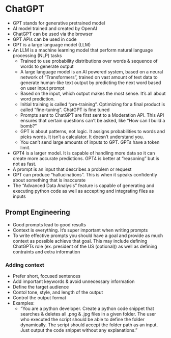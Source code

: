# ChatGPT

- GPT stands for generative pretrained model
- AI model trained and created by OpenAI
- ChatGPT can be used via the browser
- GPT APIs can be used in code
- GPT is a large language model (LLM)
- An LLM is a machine learning model that perform natural language processing (NLP) tasks
  - Trained to use probability distributions over words & sequence of words to generate output
  - A large language model is an AI powered system, based on a neural network of “Transformers”, trained on vast amount of text data to generate human-like text output by predicting the next word based on user input prompt
  - Based on the input, which output makes the most sense. It’s all about word prediction.
  - Initial training is called “pre-training”. Optimizing for a final product is called “fine-tuning”. ChatGPT is fine tuned
  - Prompts sent to ChatGPT are first sent to a Moderation API. This API ensures that certain questions can’t be asked, like “How can I build a bomb?”
  - GPT is about patterns, not logic. It assigns probabilities to words and picks words. It isn’t a calculator. It doesn’t understand you.
  - You can’t send large amounts of inputs to GPT. GPTs have a token limit.
- GPT4 is a larger model. It is capable of handling more data so it can create more accurate predictions. GPT4 is better at “reasoning” but is not as fast.
- A prompt is an input that describes a problem or request
- GPT can produce “hallucinations”. This is when it speaks confidently about something that is inaccurate
- The “Advanced Data Analysis” feature is capable of generating and executing python code as well as accepting and integrating files as inputs

## Prompt Engineering

- Good prompts lead to good results
- Context is everything. It’s super important when writing prompts
- To write effective prompts you should have a goal and provide as much context as possible achieve that goal. This may include defining ChatGPTs role (ex. president of the US (optional)) as well as defining contraints and extra information

### Adding context

- Prefer short, focused sentences
- Add important keywords & avoid unnecessary information
- Define the target audience
- Contol tone, style, and length of the output
- Control the output format
- Examples:
  - “You are a python developer. Create a python code snippet that searches & deletes all .png & .jpg files in a given folder. The user who executed the script should be able to define the folder dynamically. The script should accept the folder path as an input. Just output the code snippet without any explanations.”
